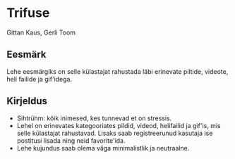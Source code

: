 # Trifuse
Gittan Kaus, Gerli Toom

## Eesmärk
Lehe eesmärgiks on selle külastajat rahustada läbi erinevate piltide, videote, heli failide ja gif'idega.

## Kirjeldus
* Sihtrühm: kõik inimesed, kes tunnevad et on stressis.
* Lehel on erinevates kategooriates pildid, videod, helifailid ja gif'is, mis selle külastajat rahustavad.
Lisaks saab registreerunud kasutaja ise postitusi lisada ning neid favorite'ida.
* Lehe kujundus saab olema väga minimalistlik ja neutraalne.
